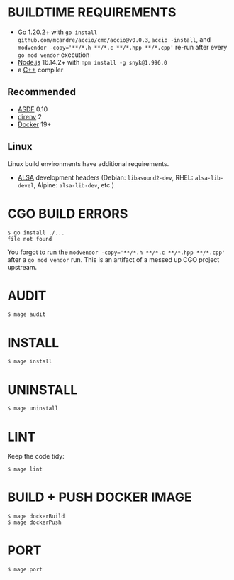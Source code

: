 # BUILDTIME REQUIREMENTS

* [Go](https://golang.org/) 1.20.2+ with `go install github.com/mcandre/accio/cmd/accio@v0.0.3`, `accio -install`, and `modvendor -copy='**/*.h **/*.c **/*.hpp **/*.cpp'` re-run after every `go mod vendor` execution
* [Node.js](https://nodejs.org/en) 16.14.2+ with `npm install -g snyk@1.996.0`
* a [C++](https://en.wikipedia.org/wiki/List_of_compilers#C++_compilers) compiler

## Recommended

* [ASDF](https://asdf-vm.com/) 0.10
* [direnv](https://direnv.net/) 2
* [Docker](https://www.docker.com/) 19+

## Linux

Linux build environments have additional requirements.

* [ALSA](https://alsa-project.org/wiki/Main_Page) development headers (Debian: `libasound2-dev`, RHEL: `alsa-lib-devel`, Alpine: `alsa-lib-dev`, etc.)

# CGO BUILD ERRORS

```console
$ go install ./...
file not found
```

You forgot to run the `modvendor -copy='**/*.h **/*.c **/*.hpp **/*.cpp'` after a `go mod vendor` run. This is an artifact of a messed up CGO project upstream.

# AUDIT

```console
$ mage audit
```

# INSTALL

```console
$ mage install
```

# UNINSTALL

```console
$ mage uninstall
```

# LINT

Keep the code tidy:

```console
$ mage lint
```

# BUILD + PUSH DOCKER IMAGE

```console
$ mage dockerBuild
$ mage dockerPush
```

# PORT

```console
$ mage port
```
